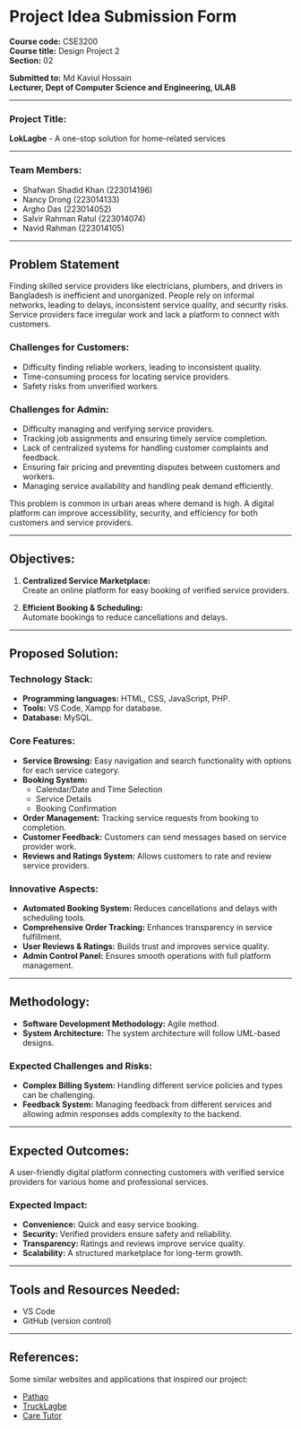 # Project Idea Submission Form

**Course code:** CSE3200  
**Course title:** Design Project 2  
**Section:** 02  

**Submitted to:** Md Kaviul Hossain  
**Lecturer, Dept of Computer Science and Engineering, ULAB**  

---

### **Project Title:**  
**LokLagbe** - A one-stop solution for home-related services

---

### **Team Members:**
- Shafwan Shadid Khan (223014196)
- Nancy Drong (223014133)
- Argho Das (223014052)
- Salvir Rahman Ratul (223014074)
- Navid Rahman (223014105)

---

## **Problem Statement**

Finding skilled service providers like electricians, plumbers, and drivers in Bangladesh is inefficient and unorganized. People rely on informal networks, leading to delays, inconsistent service quality, and security risks. Service providers face irregular work and lack a platform to connect with customers.

### **Challenges for Customers:**
- Difficulty finding reliable workers, leading to inconsistent quality.
- Time-consuming process for locating service providers.
- Safety risks from unverified workers.

### **Challenges for Admin:**
- Difficulty managing and verifying service providers.
- Tracking job assignments and ensuring timely service completion.
- Lack of centralized systems for handling customer complaints and feedback.
- Ensuring fair pricing and preventing disputes between customers and workers.
- Managing service availability and handling peak demand efficiently.

This problem is common in urban areas where demand is high. A digital platform can improve accessibility, security, and efficiency for both customers and service providers.

---

## **Objectives:**

1. **Centralized Service Marketplace:**  
   Create an online platform for easy booking of verified service providers.
   
2. **Efficient Booking & Scheduling:**  
   Automate bookings to reduce cancellations and delays.

---

## **Proposed Solution:**

### **Technology Stack:**
- **Programming languages:** HTML, CSS, JavaScript, PHP.
- **Tools:** VS Code, Xampp for database.
- **Database:** MySQL.

### **Core Features:**

- **Service Browsing:** Easy navigation and search functionality with options for each service category.
- **Booking System:**
  - Calendar/Date and Time Selection
  - Service Details
  - Booking Confirmation
- **Order Management:** Tracking service requests from booking to completion.
- **Customer Feedback:** Customers can send messages based on service provider work.
- **Reviews and Ratings System:** Allows customers to rate and review service providers.

### **Innovative Aspects:**
- **Automated Booking System:** Reduces cancellations and delays with scheduling tools.
- **Comprehensive Order Tracking:** Enhances transparency in service fulfillment.
- **User Reviews & Ratings:** Builds trust and improves service quality.
- **Admin Control Panel:** Ensures smooth operations with full platform management.

---

## **Methodology:**

- **Software Development Methodology:** Agile method.
- **System Architecture:** The system architecture will follow UML-based designs.

### **Expected Challenges and Risks:**
- **Complex Billing System:** Handling different service policies and types can be challenging.
- **Feedback System:** Managing feedback from different services and allowing admin responses adds complexity to the backend.

---

## **Expected Outcomes:**
A user-friendly digital platform connecting customers with verified service providers for various home and professional services.

### **Expected Impact:**
- **Convenience:** Quick and easy service booking.
- **Security:** Verified providers ensure safety and reliability.
- **Transparency:** Ratings and reviews improve service quality.
- **Scalability:** A structured marketplace for long-term growth.

---

## **Tools and Resources Needed:**
- VS Code
- GitHub (version control)

---

## **References:**
Some similar websites and applications that inspired our project:
- [Pathao](https://pathao.com/)
- [TruckLagbe](https://www.trucklagbe.com/)
- [Care Tutor](https://caretutors.com/)
